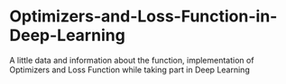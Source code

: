 # Optimizers-and-Loss-Function-in-Deep-Learning
A little data and information about the function, implementation of Optimizers and Loss Function while taking part in Deep Learning 
